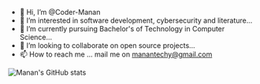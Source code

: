 - 👋 Hi, I’m @Coder-Manan
- 👀 I’m interested in software development, cybersecurity and literature...
- 🌱 I’m currently pursuing Bachelor's of Technology in Computer Science...
- 💞️ I’m looking to collaborate on open source projects...
- 📫 How to reach me ... mail me on manantechy@gmail.com

<!---
Coder-Manan/Coder-Manan is a ✨ special ✨ repository because its `README.md` (this file) appears on your GitHub profile.
You can click the Preview link to take a look at your changes.
--->
![Manan's GitHub stats](https://github-readme-stats.vercel.app/api?username=Coder-Manan&show_icons=true&theme=radical)
